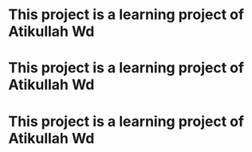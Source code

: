 # This project is a learning project of Atikullah Wd
# This project is a learning project of Atikullah Wd
# This project is a learning project of Atikullah Wd